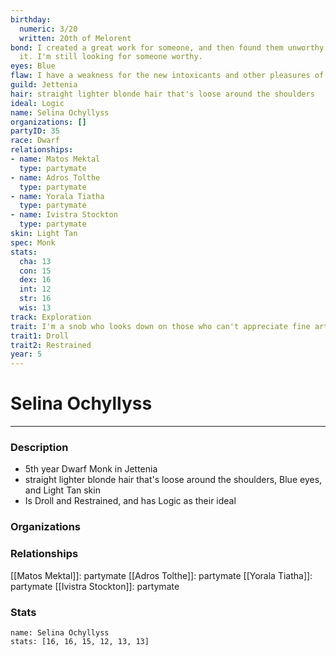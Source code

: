 ```yaml
---
birthday:
  numeric: 3/20
  written: 20th of Melorent
bond: I created a great work for someone, and then found them unworthy to receive
  it. I'm still looking for someone worthy.
eyes: Blue
flaw: I have a weakness for the new intoxicants and other pleasures of this land.
guild: Jettenia
hair: straight lighter blonde hair that's loose around the shoulders
ideal: Logic
name: Selina Ochyllyss
organizations: []
partyID: 35
race: Dwarf
relationships:
- name: Matos Mektal
  type: partymate
- name: Adros Tolthe
  type: partymate
- name: Yorala Tiatha
  type: partymate
- name: Ivistra Stockton
  type: partymate
skin: Light Tan
spec: Monk
stats:
  cha: 13
  con: 15
  dex: 16
  int: 12
  str: 16
  wis: 13
track: Exploration
trait: I'm a snob who looks down on those who can't appreciate fine art.
trait1: Droll
trait2: Restrained
year: 5
---
```

# Selina Ochyllyss
---
### Description
- 5th year Dwarf Monk in Jettenia
- straight lighter blonde hair that's loose around the shoulders, Blue eyes, and Light Tan skin
- Is Droll and Restrained, and has Logic as their ideal

### Organizations
### Relationships
[[Matos Mektal]]: partymate
[[Adros Tolthe]]: partymate
[[Yorala Tiatha]]: partymate
[[Ivistra Stockton]]: partymate
### Stats
```statblock
name: Selina Ochyllyss
stats: [16, 16, 15, 12, 13, 13]
```